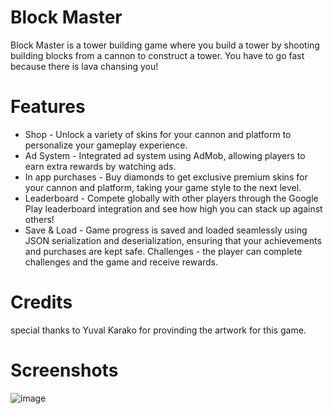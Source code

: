 # Block Master
Block Master is a tower building game where you build a tower by shooting building blocks from a cannon to construct a tower. You have to go fast because there is lava chansing you!
# Features
* Shop - Unlock a variety of skins for your cannon and platform to personalize your gameplay experience.
* Ad System - Integrated ad system using AdMob, allowing players to earn extra rewards by watching ads.
* In app purchases - Buy diamonds to get exclusive premium skins for your cannon and platform, taking your game style to the next level.
* Leaderboard - Compete globally with other players through the Google Play leaderboard integration and see how high you can stack up against others!
* Save & Load - Game progress is saved and loaded seamlessly using JSON serialization and deserialization, ensuring that your achievements and purchases are kept safe.
Challenges - the player can complete challenges and the game and receive rewards.
# Credits
special thanks to Yuval Karako for provinding the artwork for this game.
# Screenshots
![image](https://github.com/user-attachments/assets/ed13b521-7872-43fd-a44f-2508c1bf9557)
